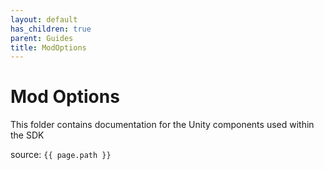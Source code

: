 ```yaml
---
layout: default
has_children: true
parent: Guides
title: ModOptions
---
```

# Mod Options

This folder contains documentation for the Unity components used within the SDK

source: `{{ page.path }}`
